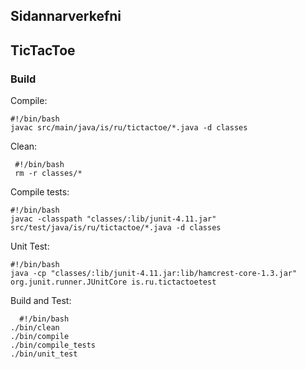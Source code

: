 ## Sidannarverkefni
## TicTacToe

### Build
Compile:

    #!/bin/bash
    javac src/main/java/is/ru/tictactoe/*.java -d classes

Clean:

     #!/bin/bash
     rm -r classes/*

Compile tests:

    #!/bin/bash
    javac -classpath "classes/:lib/junit-4.11.jar" src/test/java/is/ru/tictactoe/*.java -d classes

Unit Test:

    #!/bin/bash
    java -cp "classes/:lib/junit-4.11.jar:lib/hamcrest-core-1.3.jar" org.junit.runner.JUnitCore is.ru.tictactoetest


 Build and Test:

      #!/bin/bash
    ./bin/clean
    ./bin/compile
    ./bin/compile_tests
    ./bin/unit_test









              
